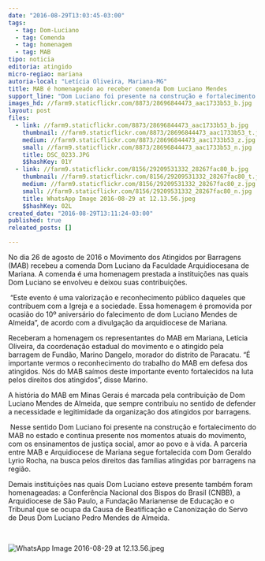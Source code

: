 ```yaml
---
date: "2016-08-29T13:03:45-03:00"
tags:
  - tag: Dom-Luciano
  - tag: Comenda
  - tag: homenagem
  - tag: MAB
tipo: noticia
editoria: atingido
micro-regiao: mariana
autoria-local: "Letícia Oliveira, Mariana-MG"
title: MAB é homenageado ao receber comenda Dom Luciano Mendes
support_line: "Dom Luciano foi presente na construção e fortalecimento do MAB em Minas Gerais e continua presente nos momentos atuais com ensinamentos de justiça social, amor ao povo e à vida. "
images_hd: //farm9.staticflickr.com/8873/28696844473_aac1733b53_b.jpg
layout: post
files:
  - link: //farm9.staticflickr.com/8873/28696844473_aac1733b53_b.jpg
    thumbnail: //farm9.staticflickr.com/8873/28696844473_aac1733b53_t.jpg
    medium: //farm9.staticflickr.com/8873/28696844473_aac1733b53_z.jpg
    small: //farm9.staticflickr.com/8873/28696844473_aac1733b53_n.jpg
    title: DSC_0233.JPG
    $$hashKey: 01Y
  - link: //farm9.staticflickr.com/8156/29209531332_28267fac80_b.jpg
    thumbnail: //farm9.staticflickr.com/8156/29209531332_28267fac80_t.jpg
    medium: //farm9.staticflickr.com/8156/29209531332_28267fac80_z.jpg
    small: //farm9.staticflickr.com/8156/29209531332_28267fac80_n.jpg
    title: WhatsApp Image 2016-08-29 at 12.13.56.jpeg
    $$hashKey: 02L
created_date: "2016-08-29T13:11:24-03:00"
published: true
releated_posts: []

---
```

<p>No dia 26 de agosto de 2016 o Movimento dos Atingidos por Barragens (MAB) recebeu a comenda Dom Luciano da Faculdade Arquidiocesana de Mariana. A comenda &eacute; uma homenagem prestada a institui&ccedil;&otilde;es nas quais Dom Luciano se envolveu e deixou suas contribui&ccedil;&otilde;es.</p>

<p>&nbsp;&ldquo;Este evento &eacute; uma valoriza&ccedil;&atilde;o e reconhecimento p&uacute;blico daqueles que contribuem com a Igreja e a sociedade. Essa homenagem &eacute; promovida por ocasi&atilde;o do 10&ordm; anivers&aacute;rio do falecimento de dom Luciano Mendes de Almeida&rdquo;, de acordo com a divulga&ccedil;&atilde;o da arquidiocese de Mariana.</p>

<p>Receberam a homenagem os representantes do MAB em Mariana, Let&iacute;cia Oliveira, da coordena&ccedil;&atilde;o estadual do movimento e o atingido pela barragem de Fund&atilde;o, Marino Dangelo, morador do distrito de Paracatu. &ldquo;&Eacute; importante vermos o reconhecimento do trabalho do MAB em defesa dos atingidos. N&oacute;s&nbsp;do MAB&nbsp;sa&iacute;mos deste importante evento fortalecidos na luta pelos direitos dos atingidos&rdquo;, disse Marino.</p>

<p>A hist&oacute;ria do MAB em Minas Gerais &eacute; marcada pela contribui&ccedil;&atilde;o de Dom Luciano Mendes de Almeida, que sempre contribuiu no sentido de defender a necessidade e legitimidade da organiza&ccedil;&atilde;o dos atingidos por barragens.</p>

<p>&nbsp;Nesse sentido Dom Luciano foi presente na constru&ccedil;&atilde;o e fortalecimento do MAB no estado e continua presente nos momentos atuais do movimento, com os ensinamentos de justi&ccedil;a social, amor ao povo e &agrave; vida. A parceria entre MAB e Arquidiocese de Mariana segue fortalecida com Dom Geraldo Lyrio Rocha, na busca pelos direitos das fam&iacute;lias atingidas por barragens na regi&atilde;o.</p>

<p>Demais institui&ccedil;&otilde;es nas quais Dom Luciano esteve presente tamb&eacute;m foram homenageadas: a Confer&ecirc;ncia Nacional dos Bispos do Brasil (CNBB), a Arquidiocese de S&atilde;o Paulo, a Funda&ccedil;&atilde;o Marianense de Educa&ccedil;&atilde;o e o Tribunal que se ocupa da Causa de Beatifica&ccedil;&atilde;o e Canoniza&ccedil;&atilde;o do Servo de Deus Dom Luciano Pedro Mendes de Almeida.</p>

<p>&nbsp;</p>

<p><img alt="WhatsApp Image 2016-08-29 at 12.13.56.jpeg" src="//farm9.staticflickr.com/8156/29209531332_28267fac80_b.jpg" /></p>
